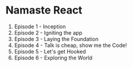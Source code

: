 # Namaste React 

1. Episode 1 - Inception
2. Episode 2 - Igniting the app
3. Episode 3 - Laying the Foundation
4. Episode 4 - Talk is cheap, show me the Code!
5. Episode 5 - Let's get Hooked
6. Episode 6 - Exploring the World
